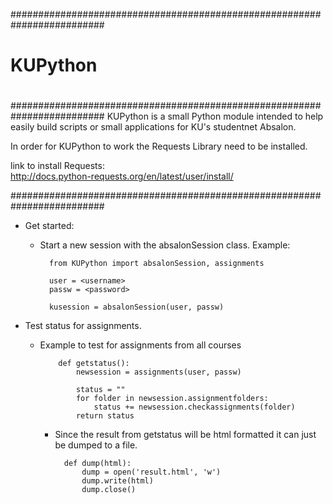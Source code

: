 #########################################################################
#                                                                       #
#   KUPython                                                            #
#                                                                       #
#########################################################################
KUPython is a small Python module intended to help easily build scripts or small 
applications for KU's studentnet Absalon.

In order for KUPython to work the Requests Library need to be installed.

link to install Requests:                                           
<http://docs.python-requests.org/en/latest/user/install/>

#########################################################################

- Get started: 
    - Start a new session with the absalonSession class. Example:
      
            from KUPython import absalonSession, assignments
            
            user = <username>
            passw = <password>
            
            kusession = absalonSession(user, passw)

- Test status for assignments.
  - Example to test for assignments from all courses

            def getstatus():
                newsession = assignments(user, passw)
            
                status = "" 
                for folder in newsession.assignmentfolders:
                    status += newsession.checkassignments(folder)
                return status
      
    - Since the result from getstatus will be html formatted it can just be dumped to a file. 
  
            def dump(html):
                dump = open('result.html', 'w')
                dump.write(html)
                dump.close()


